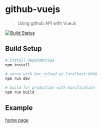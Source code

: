 # github-vuejs

> Using github API with VueJs

[![Build Status](https://travis-ci.org/willyamalmeida/github-vuejs.svg?branch=master)](https://travis-ci.org/willyamalmeida/github-vuejs)

## Build Setup

``` bash
# install dependencies
npm install

# serve with hot reload at localhost:8080
npm run dev

# build for production with minification
npm run build
```

## Example

[home page](https://willyamalmeida.github.io/github-vuejs/)
